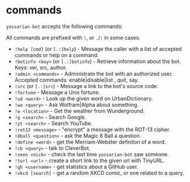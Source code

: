 commands
=========

`yossarian-bot` accepts the following commands:

All commands are prefixed with `!`, or `.`/`:` in some cases.

* `!help [cmd]` (or `[.:]help`) - Message the caller with a list of accepted commands or help on a command.
* `!botinfo <key>` (or `[.:]botinfo`) - Retrieve information about the bot. Keys: ver, src, author.
* `!admin <commands>` - Administrate the bot with an authorized user. Accepted commands: enable|disable|list <plugin>, quit, say.
* `!src` (or `[.:]src`) - Message a link to the bot's source code.
* `!fortune` - Message a Unix fortune.
* `!ud <word>` - Look up the given word on UrbanDictionary.
* `!wa <query>` - Ask Wolfram|Alpha about something.
* `!w <location>` - Get the weather from Wunderground.
* `!g <search>` - Search Google.
* `!yt <search>` - Search YouTube.
* `!rot13 <message>` - "encrypt" a message with the ROT-13 cipher.
* `!8ball <question>` - ask the Magic 8 Ball a question.
* `!define <word>` - get the Merriam-Webster definiton of a word.
* `!cb <query>` - talk to CleverBot.
* `!seen <nick>` - check the last time `yossarian-bot` saw someone.
* `!turl <url>` - create a short link to the given url with TinyURL.
* `!gh <username>` - get statistics about a GitHub user.
* `!xkcd [search]` - get a random XKCD comic, or one related to a query.
